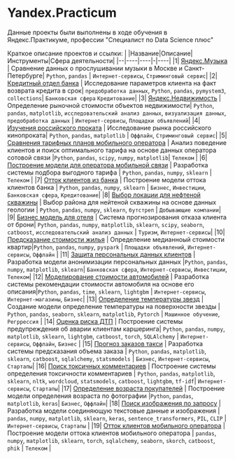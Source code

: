 # Yandex.Practicum

Данные проекты были выполнены в ходе обучения в Яндекс.Практикуме, профессии "Специалист по Data Science плюс"

Краткое описание проектов и ссылки:
| |Название|Описание|Инструменты|Сфера деятельности|
|--|----|----|-|----|
|1| [Яндекс.Музыка](https://github.com/Dmitriysind/Yandex.Practicum/tree/main/01_music) | Сравнение данных о прослушивании музыки в Москве и Санкт-Петербурге| `Python`, `pandas` | `Интернет-сервисы`, `Стриминговый сервис`|
|2| [Кредитный отдел банка](https://github.com/Dmitriysind/Yandex.Practicum/tree/main/02_credit_bank) | Исследование параметров клиента на факт возврата кредита в срок| `предобработка данных`, `Python`, `pandas`, `pymystem3`, `collections`| `Банковская сфера` `Кредитование`|
|3| [Яндекс.Недвижимость](https://github.com/Dmitriysind/Yandex.Practicum/tree/main/03_yandex_real_estate) | Определение рыночной стоимости объектов недвижимости| `Python`, `pandas`, `matplotlib`, `исследовательский анализ данных`, `визуализация данных`, `предобработка данных`  | `Интернет-сервисы`, `Площадки объявлений`|
|4| [Изучения российского проката](https://github.com/Dmitriysind/Yandex.Practicum/tree/main/04_russian_movies) | Исследование рынка российского кинопроката| `Python`, `pandas`, `matplotlib` | `Оффлайн`, `Стриминговый сервис`|
|5| [Сравнения тарифных планов мобильного оператора](https://github.com/Dmitriysind/Yandex.Practicum/tree/main/05_mobile_tariff_plans) | Анализ поведение клиентов и поиск оптимального тарифа на основе данных оператора сотовой связи |`Python`, `pandas`, `scipy`, `numpy`, `matplotlib`| `Телеком` |
|6| [Построение модели для оператора мобильной связи](https://github.com/Dmitriysind/Yandex.Practicum/tree/main/06_mobile_model) | Разработка системы подбора выгодного тарифа | `Python`, `pandas`, `numpy`, `sklearn` | `Телеком` |
|7| [Отток клиентов из банка](https://github.com/Dmitriysind/Yandex.Practicum/tree/main/07_bank_customer_churn) | Построение модели оттока клиентов банка | `Python`, `pandas`, `numpy`, `sklearn` | `Бизнес`, `Инвестиции`, `Банковская сфера`, `Кредитование`|
|8| [Выбор локации для нефтеной скважины](https://github.com/Dmitriysind/Yandex.Practicum/tree/main/08_oil_location) | Выбор района для нейтеной скважины на основе данных геологии | `Python`, `pandas`, `numpy`, `sklearn`, `бутстреп` | `Добывающие компании`|
|9| [Бизнес модель для отеля](https://github.com/Dmitriysind/Yandex.Practicum/tree/main/09_booking_cancelation) | Система прогнозирования отказа клиента от брони| `Python`, `pandas`, `numpy`, `matplotlib`, `sklearn`, `scipy`, `seaborn`, `catboost`, `исследовательский анализ данных` | `Туризм`, `Интернет-сервисы`|
|10| [Предсказание стоимости жилья](https://github.com/Dmitriysind/Yandex.Practicum/tree/main/10_housing_prises) | Определение медианноый стоимости квартир|`Python`, `pandas`, `numpy`, `pyspark` |  `Площадки объявлений`, `Интернет-сервисы`, `Оффлайн` |
|11| [Защита персональных данных клиентов](https://github.com/Dmitriysind/Yandex.Practicum/tree/main/11_personal_data_security) | Разработка модели анонимизации персональных данных |`Python`, `pandas`, `numpy`, `matplotlib`, `sklearn`| `Банковская сфера`, `Интернет-сервисы`, `Инвестиции`, `Телеком`|
|12| [Моделирование стоимости автомобилей](https://github.com/Dmitriysind/Yandex.Practicum/tree/main/12_vehicle_prices) | Разработка системы рекомендации стоимости автомобиля на основе его описания|`Python`, `pandas`, `time`, `sklearn`, `lightgbm` | `Интернет-сервисы`, `Интернет-магазины`, `Бизнес`|
|13| [Определение температуры звезд](https://github.com/Dmitriysind/Yandex.Practicum/tree/main/13_star_temperature) | Создание модели определение температуры на поверхности звезды | `Python`, `pandas`, `seaborn`, `sklearn`, `matplotlib`, `Pytorch` | `Машинное обучение`, `Регррессия` |
|14| [Оценка риска ДТП](https://github.com/Dmitriysind/Yandex.Practicum/tree/main/14_car_accident) | Построение системы предупреждения об аварии клиентам каршеринга| `Python`, `pandas`, `numpy`, `matplotlib`, `sklearn`, `lightgbm`, `catboost`, `torch`, `SQLAlchemy`  | `Интернет-сервисы`, `Оффлайн`, `Бизнес` |
|15| [Прогноз заказов такси](https://github.com/Dmitriysind/Yandex.Practicum/tree/main/15_taxi_forecast) | Разработка системы предсказания объема заказа | `Python`, `pandas`, `matplotlib`, `sklearn`, `catboost`, `sqlalchemy`, `statsmodels` | `Бизнес`, `Интернет-сервисы`, `Стартапы`|
|16| [Поиск токсичных комментариев](https://github.com/Dmitriysind/Yandex.Practicum/tree/main/16_toxic_comments) | Построение системы определения токсичности комментариев | `Python`, `pandas`, `matplotlib`, `sklearn`, `nltk`, `wordcloud`, `statsmodels`, `catboost`, `lightgbm`, `tf-idf`| `Интернет-сервисы`, `Стартапы`|
|17| [Определение возраста покупателей](https://github.com/Dmitriysind/Yandex.Practicum/tree/main/17_age_determination) | Построение модели определения возраста по фотографии |`Python`, `pandas`, `matplotlib`, `keras`| `Бизнес`, `Оффлайн`|
|18| [Поиск изображения по запросу](https://github.com/Dmitriysind/Yandex.Practicum/tree/main/18_pic_text_pairs) | Разработка модели соединяющую текстовые данные и изображения | `pandas`, `numpy`, `matplotlib`, `sklearn`, `keras`, `sentence_transformers`, `PIL`, `CLIP` | `Интернет-сервисы`, `Стартапы` |
|19| [Отток клиентов мобильного оператора](https://github.com/Dmitriysind/Yandex.Practicum/tree/main/19_telecom_churn) | Построение модели оттока клиентов мобильного оператора | `pandas`, `numpy`, `matplotlib`, `sklearn`, `torch`, `sqlalchemy`, `seaborn`, `skorch`, `catboost`, `phik` | `Телеком` |
